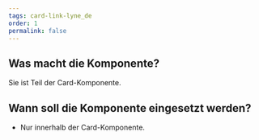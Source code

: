 ```yaml
---
tags: card-link-lyne_de
order: 1
permalink: false
---
```


## Was macht die Komponente?
Sie ist Teil der Card-Komponente.

## Wann soll die Komponente eingesetzt werden?
* Nur innerhalb der Card-Komponente.
